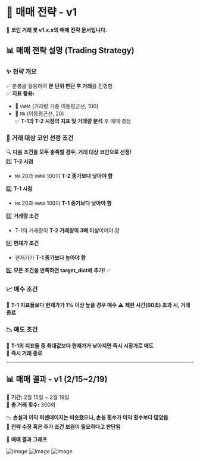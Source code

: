 # 🚀 매매 전략 - v1
📌 **코인 거래 봇 v1.x.x의 매매 전략 문서입니다.**


## 📊 **매매 전략 설명 (Trading Strategy)**
### ✨ **전략 개요**
✅ 분봉을 활용하여 **분 단위 판단 후 거래**를 진행함  
✅ **지표 활용:**  
   - 📌 `VWMA` (거래량 가중 이동평균선, 100)  
   - 📌 `MA` (이동평균선, 20)  
✅ **T-1과 T-2 시점의 지표 및 거래량 분석** 후 매매 결정

### 🎯 **거래 대상 코인 선정 조건**
🔍 **다음 조건을 모두 충족할 경우, 거래 대상 코인으로 선정!**  
1️⃣ **T-2 시점**  
   - `MA` 20과 `VWMA` 100이 **T-2 종가보다 낮아야 함**

2️⃣ **T-1 시점**  
   - `MA` 20과 `VWMA` 100이 **T-1 종가보다 낮아야 함**  

3️⃣ **거래량 조건**  
   - T-1의 거래량이 **T-2 거래량의 3배 이상**이어야 함  

4️⃣ **현재가 조건**  
   - 현재가가 **T-1 종가보다 높아야 함**  

5️⃣ **모든 조건을 만족하면 target_dict에 추가!** ✅  

### 📈 **매수 조건**
🚀 **T-1 지표들보다 현재가가 1% 이상 높을 경우 매수**
⚠️ **제한 시간(60초) 초과 시, 거래 종료**

### 📉 **매도 조건**
🔻 **T-1의 지표들 중 최대값보다 현재가가 낮아지면 즉시 시장가로 매도**  
🔻 **즉시 거래 종료**

---

## 📊 **매매 결과 - v1 (2/15~2/19)**
📅 **기간:** 2월 15일 ~ 2월 19일  
📌 **총 거래 횟수:** 300회  

📉 **손실과 이익 퍼센테이지는 비슷했으나, 손실 횟수가 이익 횟수보다 많았음**  
📌 **전략 수정 혹은 추가 조건 보완이 필요하다고 판단됨**  

📸 **매매 결과 그래프**

<img alt="Image" src="https://github.com/user-attachments/assets/2ad5ceb9-4dd9-4395-9d3b-94c9ffa423f9" />

<img alt="Image" src="https://github.com/user-attachments/assets/6461ff72-c750-45af-8276-69262a84743f" />

<img alt="Image" src="https://github.com/user-attachments/assets/6b951d87-bc24-4f43-bec2-fd22c647f2f9" />
